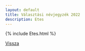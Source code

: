 ```yaml
---
layout: default
title: Választási névjegyzék 2022
description: Etes
---
```


{% include Etes.html %}

[Vissza](./)